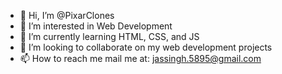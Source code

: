 - 👋 Hi, I’m @PixarClones
- 👀 I’m interested in Web Development
- 🌱 I’m currently learning HTML, CSS, and JS
- 💞️ I’m looking to collaborate on my web development projects
- 📫 How to reach me mail me at: jassingh.5895@gmail.com

<!---
PixarClones/PixarClones is a ✨ special ✨ repository because its `README.md` (this file) appears on your GitHub profile.
You can click the Preview link to take a look at your changes.
--->
